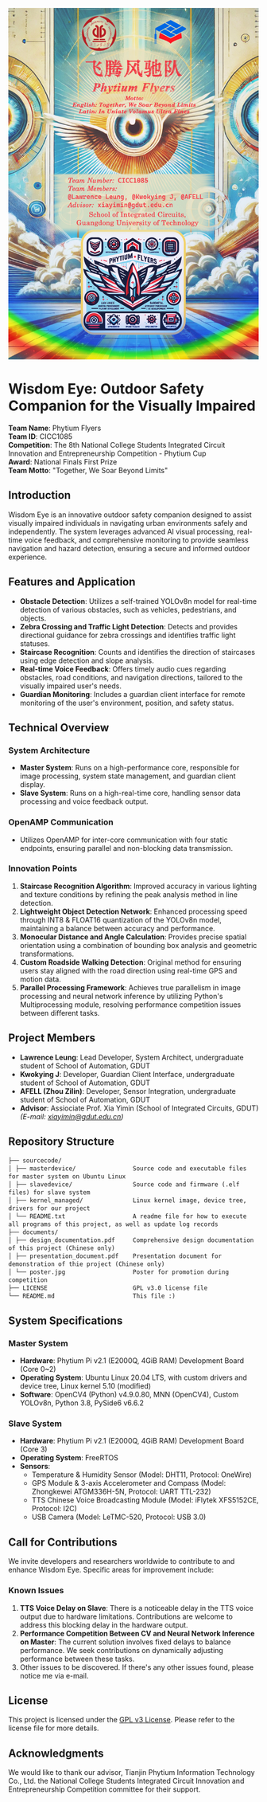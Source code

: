 ![poster.jpg](./documents/poster.jpg)

# Wisdom Eye: Outdoor Safety Companion for the Visually Impaired

**Team Name**: Phytium Flyers  
**Team ID**: CICC1085  
**Competition**: The 8th National College Students Integrated Circuit Innovation and Entrepreneurship Competition - Phytium Cup  
**Award**: National Finals First Prize  
**Team Motto**: "Together, We Soar Beyond Limits"  

## Introduction

Wisdom Eye is an innovative outdoor safety companion designed to assist visually impaired individuals in navigating urban environments safely and independently. The system leverages advanced AI visual processing, real-time voice feedback, and comprehensive monitoring to provide seamless navigation and hazard detection, ensuring a secure and informed outdoor experience.

## Features and Application

- **Obstacle Detection**: Utilizes a self-trained YOLOv8n model for real-time detection of various obstacles, such as vehicles, pedestrians, and objects.
- **Zebra Crossing and Traffic Light Detection**: Detects and provides directional guidance for zebra crossings and identifies traffic light statuses.
- **Staircase Recognition**: Counts and identifies the direction of staircases using edge detection and slope analysis.
- **Real-time Voice Feedback**: Offers timely audio cues regarding obstacles, road conditions, and navigation directions, tailored to the visually impaired user's needs.
- **Guardian Monitoring**: Includes a guardian client interface for remote monitoring of the user's environment, position, and safety status.

## Technical Overview

### System Architecture

- **Master System**: Runs on a high-performance core, responsible for image processing, system state management, and guardian client display.
- **Slave System**: Runs on a high-real-time core, handling sensor data processing and voice feedback output.

### OpenAMP Communication

- Utilizes OpenAMP for inter-core communication with four static endpoints, ensuring parallel and non-blocking data transmission.

### Innovation Points

1. **Staircase Recognition Algorithm**: Improved accuracy in various lighting and texture conditions by refining the peak analysis method in line detection.
2. **Lightweight Object Detection Network**: Enhanced processing speed through INT8 & FLOAT16 quantization of the YOLOv8n model, maintaining a balance between accuracy and performance.
3. **Monocular Distance and Angle Calculation**: Provides precise spatial orientation using a combination of bounding box analysis and geometric transformations.
4. **Custom Roadside Walking Detection**: Original method for ensuring users stay aligned with the road direction using real-time GPS and motion data.
5. **Parallel Processing Framework**: Achieves true parallelism in image processing and neural network inference by utilizing Python's Multiprocessing module, resolving performance competition issues between different tasks.

## Project Members

- **Lawrence Leung**: Lead Developer, System Architect, undergraduate student of School of Automation, GDUT
- **Kwokying J**: Developer, Guardian Client Interface, undergraduate student of School of Automation, GDUT
- **AFELL (Zhou Zilin)**: Developer, Sensor Integration, undergraduate student of School of Automation, GDUT  
- **Advisor**: Assiociate Prof. Xia Yimin (School of Integrated Circuits, GDUT) *(E-mail: [xiayimin@gdut.edu.cn](mailto:xiayimin@gdut.edu.cn))*

## Repository Structure

```
├── sourcecode/
│ ├── masterdevice/                Source code and executable files for master system on Ubuntu Linux
│ ├── slavedevice/                 Source code and firmware (.elf files) for slave system
│ ├── kernel_managed/              Linux kernel image, device tree, drivers for our project
│ └── README.txt                   A readme file for how to execute all programs of this project, as well as update log records
├── documents/
│ ├── design_documentation.pdf     Comprehensive design documentation of this project (Chinese only)
│ ├── presentation_document.pdf    Presentation document for demonstration of thie project (Chinese only)
│ └── poster.jpg                   Poster for promotion during competition
├── LICENSE                        GPL v3.0 license file
└── README.md                      This file :)
```

## System Specifications

### Master System

- **Hardware**: Phytium Pi v2.1 (E2000Q, 4GiB RAM) Development Board (Core 0~2)
- **Operating System**: Ubuntu Linux 20.04 LTS, with custom drivers and device tree, Linux kernel 5.10 (modified)
- **Software**: OpenCV4 (Python) v4.9.0.80, MNN (OpenCV4), Custom YOLOv8n, Python 3.8, PySide6 v6.6.2

### Slave System

- **Hardware**: Phytium Pi v2.1 (E2000Q, 4GiB RAM) Development Board (Core 3)
- **Operating System**: FreeRTOS
- **Sensors**:
  - Temperature & Humidity Sensor (Model: DHT11, Protocol: OneWire)
  - GPS Module & 3-axis Accelerometer and Compass (Model: Zhongkewei ATGM336H-5N, Protocol: UART TTL-232)
  - TTS Chinese Voice Broadcasting Module (Model: iFlytek XFS5152CE, Protocol: I2C)
  - USB Camera (Model: LeTMC-520, Protocol: USB 3.0)

## Call for Contributions

We invite developers and researchers worldwide to contribute to and enhance Wisdom Eye. Specific areas for improvement include:

### Known Issues

1. **TTS Voice Delay on Slave**: There is a noticeable delay in the TTS voice output due to hardware limitations. Contributions are welcome to address this blocking delay in the hardware output.
2. **Performance Competition Between CV and Neural Network Inference on Master**: The current solution involves fixed delays to balance performance. We seek contributions on dynamically adjusting performance between these tasks.
3. Other issues to be discovered. If there's any other issues found, please notice me via e-mail.

## License

This project is licensed under the [GPL v3 License](LICENSE). Please refer to the license file for more details.

## Acknowledgments

We would like to thank our advisor, Tianjin Phytium Information Technology Co., Ltd. the National College Students Integrated Circuit Innovation and Entrepreneurship Competition committee for their support.
